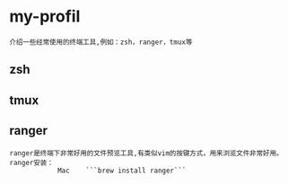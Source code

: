 # my-profil
    介绍一些经常使用的终端工具,例如：zsh，ranger，tmux等

## zsh

## tmux

## ranger
    
    ranger是终端下非常好用的文件预览工具,有类似vim的按键方式，用来浏览文件非常好用。
    ranger安装：
                Mac    ```brew install ranger```
